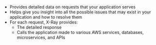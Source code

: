 
- Provides detailed data on requests that your application serves
- Helps give you insight into all the possible issues that may exist in your application and how to resolve them
- For each request, X-Ray provides:
	- The detailed response
	- Calls the application made to various AWS services, databases, microservices, and APIs